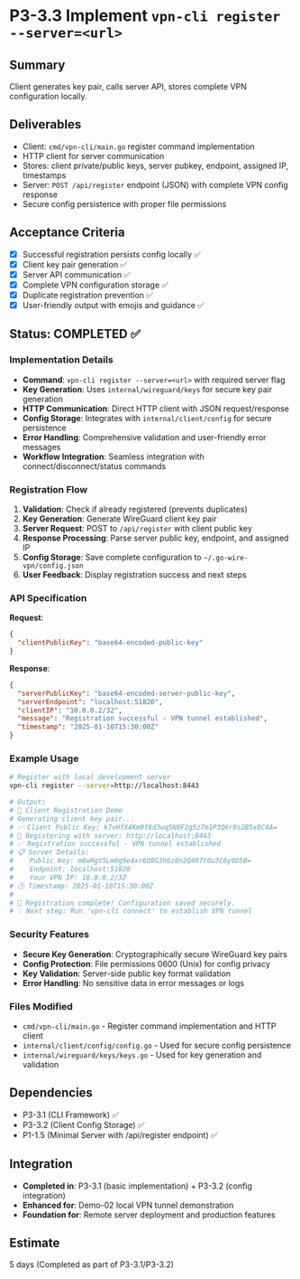 # P3-3.3 Implement `vpn-cli register --server=<url>`

## Summary
Client generates key pair, calls server API, stores complete VPN configuration locally.

## Deliverables
- Client: `cmd/vpn-cli/main.go` register command implementation
- HTTP client for server communication
- Stores: client private/public keys, server pubkey, endpoint, assigned IP, timestamps
- Server: `POST /api/register` endpoint (JSON) with complete VPN config response
- Secure config persistence with proper file permissions

## Acceptance Criteria
- [x] Successful registration persists config locally ✅
- [x] Client key pair generation ✅
- [x] Server API communication ✅
- [x] Complete VPN configuration storage ✅
- [x] Duplicate registration prevention ✅
- [x] User-friendly output with emojis and guidance ✅

## Status: **COMPLETED** ✅

### Implementation Details
- **Command**: `vpn-cli register --server=<url>` with required server flag
- **Key Generation**: Uses `internal/wireguard/keys` for secure key pair generation
- **HTTP Communication**: Direct HTTP client with JSON request/response
- **Config Storage**: Integrates with `internal/client/config` for secure persistence
- **Error Handling**: Comprehensive validation and user-friendly error messages
- **Workflow Integration**: Seamless integration with connect/disconnect/status commands

### Registration Flow
1. **Validation**: Check if already registered (prevents duplicates)
2. **Key Generation**: Generate WireGuard client key pair
3. **Server Request**: POST to `/api/register` with client public key
4. **Response Processing**: Parse server public key, endpoint, and assigned IP
5. **Config Storage**: Save complete configuration to `~/.go-wire-vpn/config.json`
6. **User Feedback**: Display registration success and next steps

### API Specification
**Request**:
```json
{
  "clientPublicKey": "base64-encoded-public-key"
}
```

**Response**:
```json
{
  "serverPublicKey": "base64-encoded-server-public-key",
  "serverEndpoint": "localhost:51820",
  "clientIP": "10.0.0.2/32",
  "message": "Registration successful - VPN tunnel established",
  "timestamp": "2025-01-10T15:30:00Z"
}
```

### Example Usage
```bash
# Register with local development server
vpn-cli register --server=http://localhost:8443

# Output:
# 🔐 Client Registration Demo
# Generating client key pair...
# ✅ Client Public Key: k7vHfX4Km9f8d3wq5N8F2g5z7m1P3Q6r9s2B5x8C4A=
# 📡 Registering with server: http://localhost:8443
# ✅ Registration successful - VPN tunnel established
# 📋 Server Details:
#    Public Key: m8wHgY5Lm0g9e4xr6O9G3h6z8n2Q4R7t0u3C6y9D5B=
#    Endpoint: localhost:51820
#    Your VPN IP: 10.0.0.2/32
# 🕒 Timestamp: 2025-01-10T15:30:00Z
# 
# 🎉 Registration complete! Configuration saved securely.
# 💡 Next step: Run 'vpn-cli connect' to establish VPN tunnel
```

### Security Features
- **Secure Key Generation**: Cryptographically secure WireGuard key pairs
- **Config Protection**: File permissions 0600 (Unix) for config privacy
- **Key Validation**: Server-side public key format validation
- **Error Handling**: No sensitive data in error messages or logs

### Files Modified
- `cmd/vpn-cli/main.go` - Register command implementation and HTTP client
- `internal/client/config/config.go` - Used for secure config persistence
- `internal/wireguard/keys/keys.go` - Used for key generation and validation

## Dependencies
- P3-3.1 (CLI Framework) ✅
- P3-3.2 (Client Config Storage) ✅
- P1-1.5 (Minimal Server with /api/register endpoint) ✅

## Integration
- **Completed in**: P3-3.1 (basic implementation) + P3-3.2 (config integration)
- **Enhanced for**: Demo-02 local VPN tunnel demonstration
- **Foundation for**: Remote server deployment and production features

## Estimate
5 days (Completed as part of P3-3.1/P3-3.2)










